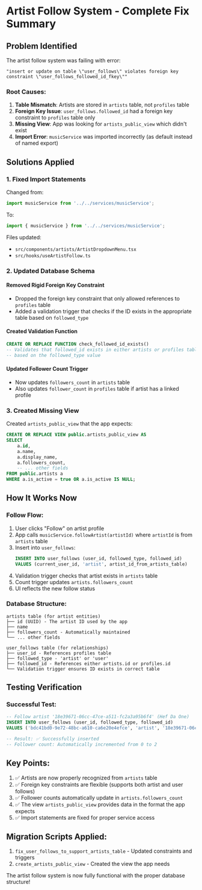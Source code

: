 # Artist Follow System - Complete Fix Summary

## Problem Identified
The artist follow system was failing with error:
```
"insert or update on table \"user_follows\" violates foreign key constraint \"user_follows_followed_id_fkey\""
```

### Root Causes:
1. **Table Mismatch**: Artists are stored in `artists` table, not `profiles` table
2. **Foreign Key Issue**: `user_follows.followed_id` had a foreign key constraint to `profiles` table only
3. **Missing View**: App was looking for `artists_public_view` which didn't exist
4. **Import Error**: `musicService` was imported incorrectly (as default instead of named export)

## Solutions Applied

### 1. Fixed Import Statements
Changed from:
```typescript
import musicService from '../../services/musicService';
```
To:
```typescript
import { musicService } from '../../services/musicService';
```

Files updated:
- `src/components/artists/ArtistDropdownMenu.tsx`
- `src/hooks/useArtistFollow.ts`

### 2. Updated Database Schema

#### Removed Rigid Foreign Key Constraint
- Dropped the foreign key constraint that only allowed references to `profiles` table
- Added a validation trigger that checks if the ID exists in the appropriate table based on `followed_type`

#### Created Validation Function
```sql
CREATE OR REPLACE FUNCTION check_followed_id_exists()
-- Validates that followed_id exists in either artists or profiles table
-- based on the followed_type value
```

#### Updated Follower Count Trigger
- Now updates `followers_count` in `artists` table
- Also updates `follower_count` in `profiles` table if artist has a linked profile

### 3. Created Missing View
Created `artists_public_view` that the app expects:
```sql
CREATE OR REPLACE VIEW public.artists_public_view AS
SELECT 
    a.id,
    a.name,
    a.display_name,
    a.followers_count,
    -- ... other fields
FROM public.artists a
WHERE a.is_active = true OR a.is_active IS NULL;
```

## How It Works Now

### Follow Flow:
1. User clicks "Follow" on artist profile
2. App calls `musicService.followArtist(artistId)` where `artistId` is from `artists` table
3. Insert into `user_follows`:
   ```sql
   INSERT INTO user_follows (user_id, followed_type, followed_id)
   VALUES (current_user_id, 'artist', artist_id_from_artists_table)
   ```
4. Validation trigger checks that artist exists in `artists` table
5. Count trigger updates `artists.followers_count`
6. UI reflects the new follow status

### Database Structure:
```
artists table (for artist entities)
├── id (UUID) - The artist ID used by the app
├── name
├── followers_count - Automatically maintained
└── ... other fields

user_follows table (for relationships)
├── user_id - References profiles table
├── followed_type - 'artist' or 'user'
├── followed_id - References either artists.id or profiles.id
└── Validation trigger ensures ID exists in correct table
```

## Testing Verification

### Successful Test:
```sql
-- Follow artist '18e39671-06cc-47ce-a511-fc2a3a95b6f4' (Hef Da One)
INSERT INTO user_follows (user_id, followed_type, followed_id)
VALUES ('bdc41bd0-9e72-48bc-a610-ca6e20e4efce', 'artist', '18e39671-06cc-47ce-a511-fc2a3a95b6f4');

-- Result: ✅ Successfully inserted
-- Follower count: Automatically incremented from 0 to 2
```

## Key Points:
1. ✅ Artists are now properly recognized from `artists` table
2. ✅ Foreign key constraints are flexible (supports both artist and user follows)
3. ✅ Follower counts automatically update in `artists.followers_count`
4. ✅ The view `artists_public_view` provides data in the format the app expects
5. ✅ Import statements are fixed for proper service access

## Migration Scripts Applied:
1. `fix_user_follows_to_support_artists_table` - Updated constraints and triggers
2. `create_artists_public_view` - Created the view the app needs

The artist follow system is now fully functional with the proper database structure!
